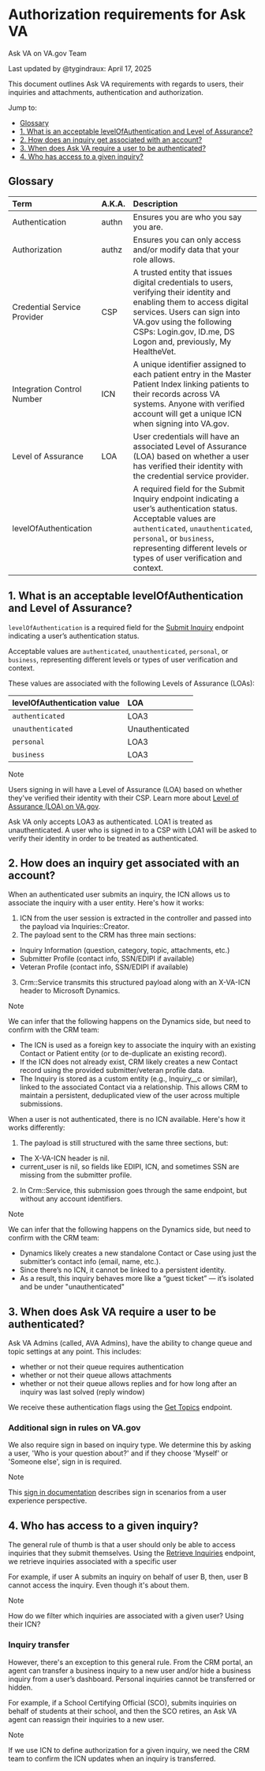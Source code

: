 # Authorization requirements for Ask VA

Ask VA on VA.gov Team

Last updated by @tygindraux: April 17, 2025

This document outlines Ask VA requirements with regards to users, their inquiries and attachments, authentication and authorization.

Jump to:
- [Glossary](#glossary)
- [1. What is an acceptable levelOfAuthentication and Level of Assurance?](#1-what-is-an-acceptable-levelofauthentication-and-level-of-assurance)
- [2. How does an inquiry get associated with an account?](#2-how-does-an-inquiry-get-associated-with-an-account)
- [3. When does Ask VA require a user to be authenticated?](#3-when-does-ask-va-require-a-user-to-be-authenticated)
- [4. Who has access to a given inquiry?](#4-who-has-access-to-a-given-inquiry)

## Glossary

|Term|A.K.A.|Description|
|:--|:--|:--|
|Authentication|authn|Ensures you are who you say you are.|
|Authorization|authz|Ensures you can only access and/or modify data that your role allows.|
|Credential Service Provider|CSP|A trusted entity that issues digital credentials to users, verifying their identity and enabling them to access digital services. Users can sign into VA.gov using the following CSPs: Login.gov, ID.me, DS Logon and, previously, My HealtheVet.|
|Integration Control Number|ICN|A unique identifier assigned to each patient entry in the Master Patient Index linking patients to their records across VA systems. Anyone with verified account will get a unique ICN when signing into VA.gov.|
|Level of Assurance|LOA|User credentials will have an associated Level of Assurance (LOA) based on whether a user has verified their identity with the credential service provider.|
|levelOfAuthentication||A required field for the Submit Inquiry endpoint indicating a user’s authentication status. Acceptable values are `authenticated`, `unauthenticated`, `personal`, or `business`, representing different levels or types of user verification and context.|

## 1. What is an acceptable levelOfAuthentication and Level of Assurance?

`levelOfAuthentication` is a required field for the [Submit Inquiry](https://github.com/department-of-veterans-affairs/va.gov-team/blob/master/products/ask-va/integration/crm_api/Form_SubmitInquiry.md) endpoint indicating a user’s authentication status.

Acceptable values are `authenticated`, `unauthenticated`, `personal`, or `business`, representing different levels or types of user verification and context.

These values are associated with the following Levels of Assurance (LOAs):

|levelOfAuthentication value|LOA|
|:--|:--|
|`authenticated`|LOA3|
|`unauthenticated`|Unauthenticated|
|`personal`|LOA3|
|`business`|LOA3|

> [!NOTE]
> Users signing in will have a Level of Assurance (LOA) based on whether they've verified their identity with their CSP. Learn more about [Level of Assurance (LOA) on VA.gov](https://github.com/department-of-veterans-affairs/va.gov-team/tree/master/products/identity#understanding-verified-identity).

Ask VA only accepts LOA3 as authenticated. LOA1 is treated as unauthenticated. A user who is signed in to a CSP with LOA1 will be asked to verify their identity in order to be treated as authenticated.

## 2. How does an inquiry get associated with an account?

When an authenticated user submits an inquiry, the ICN allows us to associate the inquiry with a user entity. Here's how it works:

1. ICN from the user session is extracted in the controller and passed into the payload via Inquiries::Creator.
2. The payload sent to the CRM has three main sections:
- Inquiry Information (question, category, topic, attachments, etc.)
- Submitter Profile (contact info, SSN/EDIPI if available)
- Veteran Profile (contact info, SSN/EDIPI if available)
3. Crm::Service transmits this structured payload along with an X-VA-ICN header to Microsoft Dynamics.

> [!NOTE]
> We can infer that the following happens on the Dynamics side, but need to confirm with the CRM team:
> - The ICN is used as a foreign key to associate the inquiry with an existing Contact or Patient entity (or to de-duplicate an existing record).
> - If the ICN does not already exist, CRM likely creates a new Contact record using the provided submitter/veteran profile data.
> - The Inquiry is stored as a custom entity (e.g., Inquiry__c or similar), linked to the associated Contact via a relationship.
> This allows CRM to maintain a persistent, deduplicated view of the user across multiple submissions.

When a user is not authenticated, there is no ICN available. Here's how it works differently:

1. The payload is still structured with the same three sections, but:
- The X-VA-ICN header is nil.
- current_user is nil, so fields like EDIPI, ICN, and sometimes SSN are missing from the submitter profile.
2. In Crm::Service, this submission goes through the same endpoint, but without any account identifiers.

> [!NOTE]
> We can infer that the following happens on the Dynamics side, but need to confirm with the CRM team:
> - Dynamics likely creates a new standalone Contact or Case using just the submitter’s contact info (email, name, etc.).
> - Since there’s no ICN, it cannot be linked to a persistent identity.
> - As a result, this inquiry behaves more like a “guest ticket” — it’s isolated and be under "unauthenticated"

## 3. When does Ask VA require a user to be authenticated?

Ask VA Admins (called, AVA Admins), have the ability to change queue and topic settings at any point. This includes:
- whether or not their queue requires authentication
- whether or not their queue allows attachments
- whether or not their queue allows replies and for how long after an inquiry was last solved (reply window)

We receive these authentication flags using the [Get Topics](https://github.com/department-of-veterans-affairs/va.gov-team/blob/master/products/ask-va/integration/crm_api/Form_GetTopics.md) endpoint.

### Additional sign in rules on VA.gov

We also require sign in based on inquiry type. We determine this by asking a user, 'Who is your question about?' and if they choose 'Myself' or 'Someone else', sign in is required. 

> [!NOTE] 
> This [sign in documentation](https://github.com/department-of-veterans-affairs/va.gov-team/blob/master/products/ask-va/design/Strategy/Phase%202/2025-04%20Sign%20in%20rules.md#what-we-know-about-sign-in-rules-for-ask-va) describes sign in scenarios from a user experience perspective.

## 4. Who has access to a given inquiry?

The general rule of thumb is that a user should only be able to access inquiries that they submit themselves. Using the [Retrieve Inquiries](https://github.com/department-of-veterans-affairs/va.gov-team/blob/master/products/ask-va/integration/crm_api/Dashboard_RetrieveInquiries.md) endpoint, we retrieve inquiries associated with a specific user

For example, if user A submits an inquiry on behalf of user B, then, user B cannot access the inquiry. Even though it's about them.

> [!NOTE] 
> How do we filter which inquiries are associated with a given user? Using their ICN?

### Inquiry transfer

However, there's an exception to this general rule. From the CRM portal, an agent can transfer a business inquiry to a new user and/or hide a business inquiry from a user’s dashboard. Personal inquiries cannot be transferred or hidden.
 
For example, if a School Certifying Official (SCO), submits inquiries on behalf of students at their school, and then the SCO retires, an Ask VA agent can reassign their inquiries to a new user.

> [!NOTE] 
> If we use ICN to define authorization for a given inquiry, we need the CRM team to confirm the ICN updates when an inquiry is transferred.
